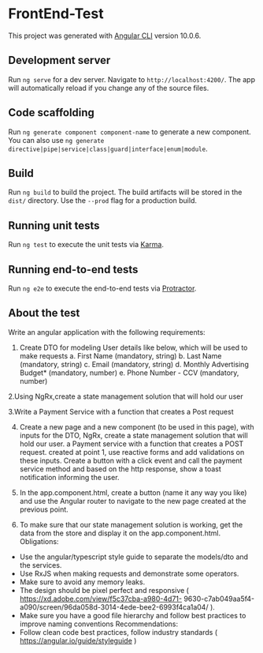 # FrontEnd-Test

This project was generated with [Angular CLI](https://github.com/angular/angular-cli) version 10.0.6.

## Development server

Run `ng serve` for a dev server. Navigate to `http://localhost:4200/`. The app will automatically reload if you change any of the source files.

## Code scaffolding

Run `ng generate component component-name` to generate a new component. You can also use `ng generate directive|pipe|service|class|guard|interface|enum|module`.

## Build

Run `ng build` to build the project. The build artifacts will be stored in the `dist/` directory. Use the `--prod` flag for a production build.

## Running unit tests

Run `ng test` to execute the unit tests via [Karma](https://karma-runner.github.io).

## Running end-to-end tests

Run `ng e2e` to execute the end-to-end tests via [Protractor](http://www.protractortest.org/).

## About the test

Write an angular application with the following requirements:
1. Create DTO for modeling User details like below, which will be used to make requests
a. First Name (mandatory, string)
b. Last Name (mandatory, string)
c. Email (mandatory, string)
d. Monthly Advertising Budget* (mandatory, number)
e. Phone Number - CCV (mandatory, number)

 2.Using NgRx,create a state management solution that will hold our user

 3.Write a Payment Service with a function that creates a Post request

4. Create a new page and a new component (to be used in this page), with inputs for the DTO,
NgRx, create a state management solution that will hold our user. a Payment service with a function that creates a POST request.
created at point 1, use reactive forms and add validations on these inputs. Create a button with a click event and call the payment service method and based on the http response, show a toast notification informing the user.

5. In the app.component.html, create a button (name it any way you like) and use the Angular router to navigate to the new page created at the previous point.

6. To make sure that our state management solution is working, get the data from the store and display it on the app.component.html.
Obligations:
- Use the angular/typescript style guide to separate the models/dto and the services.
- Use RxJS when making requests and demonstrate some operators.
- Make sure to avoid any memory leaks.
- The design should be pixel perfect and responsive ( https://xd.adobe.com/view/f5c37cba-a980-4d71- 9630-c7ab049aa5f4-a090/screen/96da058d-3014-4ede-bee2-6993f4ca1a04/ ).
- Make sure you have a good file hierarchy and follow best practices to improve naming conventions
Recommendations:
- Follow clean code best practices, follow industry standards ( https://angular.io/guide/styleguide )

